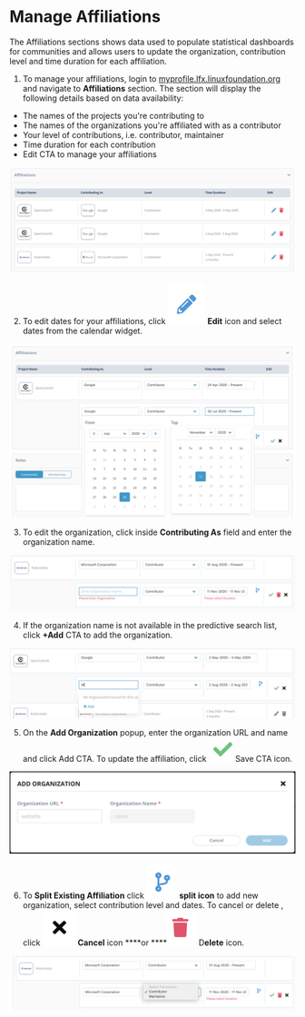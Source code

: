 # Manage Affiliations

The Affiliations sections shows data used to populate statistical dashboards for communities and allows users to update the organization, contribution level and time duration for each affiliation. 

1. To manage your affiliations, login to [myprofile.lfx.linuxfoundation.org](https://myprofile.lfx.linuxfoundation.org/) and navigate to **Affiliations** section. The section will display the following details based on data availability: 

* The names of the projects you're contributing to
* The names of the organizations you're affiliated with as a contributor
* Your level of contributions, i.e. contributor, maintainer
* Time duration for each contribution
* Edit CTA to manage your affiliations 

![](../.gitbook/assets/affiliations%20%281%29.png)

2. To edit dates for your affiliations, click ![](../.gitbook/assets/edit.png) **Edit** icon and select dates from the calendar widget. 

![](../.gitbook/assets/edit-affiliations.png)

3. To edit the organization, click inside **Contributing As** field and enter the organization name.

![](../.gitbook/assets/add-organization.png)

4. If the organization name is not available in the predictive search list, click **+Add** CTA to add the organization.

![](../.gitbook/assets/add-organization-2.png)

5. On the **Add Organization** popup, enter the organization URL and name and click Add CTA. To update the affiliation, click ![](../.gitbook/assets/save.png) Save CTA icon. 

![](../.gitbook/assets/add-organization-popup.png)

6. To **Split Existing Affiliation** click  ![](../.gitbook/assets/split.png) **split icon** to add new organization, select contribution level and dates. To cancel or delete , click ![](../.gitbook/assets/cancel.png)**Cancel** icon ****or ****![](../.gitbook/assets/delete.png)D**elete** icon.

![](../.gitbook/assets/split-contribution.png)

